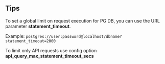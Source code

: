 






## Tips

To set a global limit on request execution for PG DB, you can use the URL parameter  **statement_timeout**.

Example:
`postgres://user:password@localhost/dbname?statement_timeout=2000`

To limit only API requests use config option **api_query_max_statement_timeout_secs**

